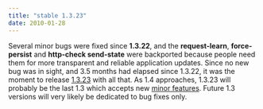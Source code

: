 ```yaml
---
title: "stable 1.3.23"
date: 2010-01-28
---
```


Several minor bugs were fixed since **1.3.22**, and the **request-learn**, **force-persist** and **http-check send-state** were backported because people need them for more transparent and reliable application updates. Since no new bug was in sight, and 3.5 months had elapsed since 1.3.22, it was the moment to release [1.3.23](/download/1.3/src/) with all that. As 1.4 approaches, 1.3.23 will probably be the last 1.3 which accepts new [minor features](/download/1.3/src/CHANGELOG). Future 1.3 versions will very likely be dedicated to bug fixes only.
